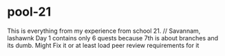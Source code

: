 # pool-21
This is everything from my experience from school 21. // Savannam, lashawnk
Day 1 contains only 6 quests because 7th is about branches and its dumb. Might Fix it or at least load peer review requirements for it
